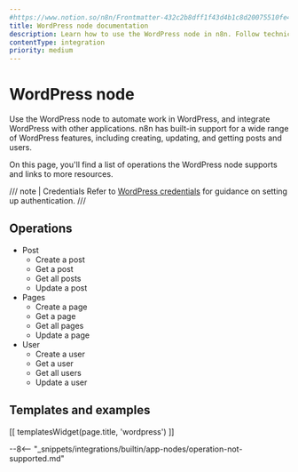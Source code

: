 ```yaml
---
#https://www.notion.so/n8n/Frontmatter-432c2b8dff1f43d4b1c8d20075510fe4
title: WordPress node documentation
description: Learn how to use the WordPress node in n8n. Follow technical documentation to integrate WordPress node into your workflows.
contentType: integration
priority: medium
---
```


# WordPress node

Use the WordPress node to automate work in WordPress, and integrate WordPress with other applications. n8n has built-in support for a wide range of WordPress features, including creating, updating, and getting posts and users.

On this page, you'll find a list of operations the WordPress node supports and links to more resources.

/// note | Credentials
Refer to [WordPress credentials](/integrations/builtin/credentials/wordpress/) for guidance on setting up authentication. 
///

## Operations

* Post
    * Create a post
    * Get a post
    * Get all posts
    * Update a post
* Pages
    * Create a page
    * Get a page
    * Get all pages
    * Update a page
* User
    * Create a user
    * Get a user
    * Get all users
    * Update a user

## Templates and examples

<!-- see https://www.notion.so/n8n/Pull-in-templates-for-the-integrations-pages-37c716837b804d30a33b47475f6e3780 -->
[[ templatesWidget(page.title, 'wordpress') ]]

--8<-- "_snippets/integrations/builtin/app-nodes/operation-not-supported.md"

